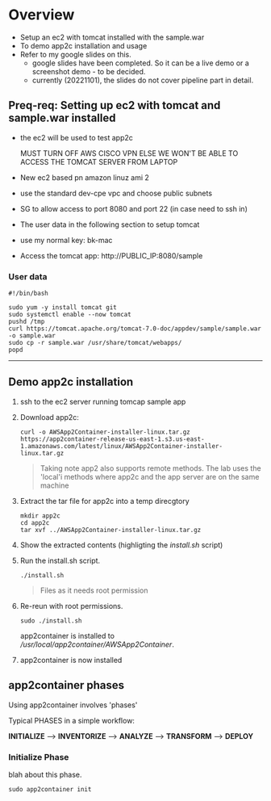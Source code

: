 # Overview
- Setup an ec2 with tomcat installed with the sample.war
- To demo app2c installation and usage
- Refer to my google slides on this.
  - google slides have been completed. So it can be a live demo
    or a screenshot demo - to be decided.
  - currently (20221101), the slides do not cover pipeline part in detail.

## Preq-req: Setting up ec2 with tomcat and sample.war installed
- the ec2 will be used to test app2c

    MUST TURN OFF AWS CISCO VPN ELSE WE WON'T BE ABLE TO ACCESS THE TOMCAT SERVER FROM LAPTOP

- New ec2 based pn amazon linuz ami 2
- use the standard dev-cpe vpc and choose public subnets
- SG to allow access to port 8080 and port 22 (in case need to ssh in)
- The user data in the following section to setup tomcat
- use my normal key: bk-mac
- Access the tomcat app:
    http://PUBLIC_IP:8080/sample


### User data
``` 
#!/bin/bash

sudo yum -y install tomcat git
sudo systemctl enable --now tomcat
pushd /tmp
curl https://tomcat.apache.org/tomcat-7.0-doc/appdev/sample/sample.war -o sample.war 
sudo cp -r sample.war /usr/share/tomcat/webapps/
popd
```

---

## Demo app2c installation
1. ssh to the ec2 server running tomcap sample app

2. Download app2c:  

    ```
    curl -o AWSApp2Container-installer-linux.tar.gz https://app2container-release-us-east-1.s3.us-east-1.amazonaws.com/latest/linux/AWSApp2Container-installer-linux.tar.gz
    ```

    > Taking note app2 also supports remote methods. The lab uses the 'local'i
      methods where app2c and the app server are on the same machine

3. Extract the tar file for app2c into a temp direcgtory
  
    ```
    mkdir app2c
    cd app2c
    tar xvf ../AWSApp2Container-installer-linux.tar.gz 
    ```
4. Show the extracted contents (highligting the *install.sh* script)
5. Run the install.sh script. 

    ```
    ./install.sh
    ```
    
    > Files as it needs root permission
6. Re-reun with root permissions. 

    ```
    sudo ./install.sh
    ```

   app2container is installed to */usr/local/app2container/AWSApp2Container*. 
   

7. app2container is now installed



## app2container phases
Using app2container involves 'phases'

Typical PHASES in a simple workflow:

**INITIALIZE** --> **INVENTORIZE** --> **ANALYZE** --> **TRANSFORM** --> **DEPLOY**


### Initialize Phase

blah about this phase. 

  ```
  sudo app2container init
  ```
    

